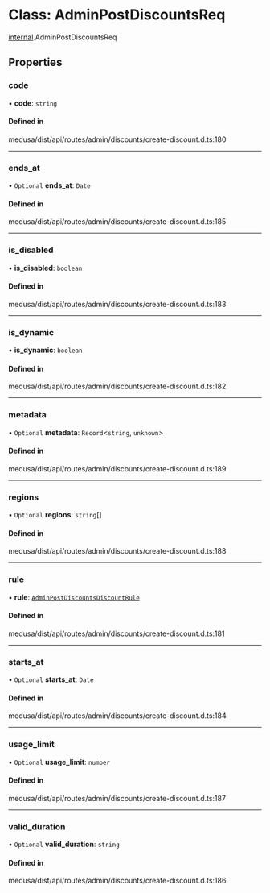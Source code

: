 # Class: AdminPostDiscountsReq

[internal](../modules/internal-7.md).AdminPostDiscountsReq

## Properties

### code

• **code**: `string`

#### Defined in

medusa/dist/api/routes/admin/discounts/create-discount.d.ts:180

___

### ends\_at

• `Optional` **ends\_at**: `Date`

#### Defined in

medusa/dist/api/routes/admin/discounts/create-discount.d.ts:185

___

### is\_disabled

• **is\_disabled**: `boolean`

#### Defined in

medusa/dist/api/routes/admin/discounts/create-discount.d.ts:183

___

### is\_dynamic

• **is\_dynamic**: `boolean`

#### Defined in

medusa/dist/api/routes/admin/discounts/create-discount.d.ts:182

___

### metadata

• `Optional` **metadata**: `Record`<`string`, `unknown`\>

#### Defined in

medusa/dist/api/routes/admin/discounts/create-discount.d.ts:189

___

### regions

• `Optional` **regions**: `string`[]

#### Defined in

medusa/dist/api/routes/admin/discounts/create-discount.d.ts:188

___

### rule

• **rule**: [`AdminPostDiscountsDiscountRule`](internal-7.AdminPostDiscountsDiscountRule.md)

#### Defined in

medusa/dist/api/routes/admin/discounts/create-discount.d.ts:181

___

### starts\_at

• `Optional` **starts\_at**: `Date`

#### Defined in

medusa/dist/api/routes/admin/discounts/create-discount.d.ts:184

___

### usage\_limit

• `Optional` **usage\_limit**: `number`

#### Defined in

medusa/dist/api/routes/admin/discounts/create-discount.d.ts:187

___

### valid\_duration

• `Optional` **valid\_duration**: `string`

#### Defined in

medusa/dist/api/routes/admin/discounts/create-discount.d.ts:186

